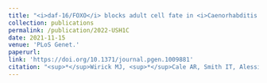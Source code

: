 ```yaml
---
title: "<i>daf-16/FOXO</i> blocks adult cell fate in <i>Caenorhabditis elegans</i> dauer larvae via <i>lin-41l/TRIM7l</i>."
collection: publications
permalink: /publication/2022-USH1C
date: 2021-11-15
venue: 'PLoS Genet.'
paperurl:
link: 'https://doi.org/10.1371/journal.pgen.1009881'
citation: "<sup>*</sup>Wirick MJ, <sup>*</sup>Cale AR, Smith IT, Alessi AF, <b>Starostik MR</b> (4/17), …Kim JK, Karp X. <i>daf-16/FOXO<i> blocks adult cell fate in <i>Caenorhabditis elegans</i> dauer larvae via <i>lin-41l/TRIM7l</i>. <i>PLoS Genet</i>. 17(11):e1009881. doi:10.1371/journal.pgen.1009881"
---
```

